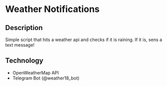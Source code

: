 # Weather Notifications

## Description
Simple script that hits a weather api and checks if it is raining. If it is, sens a text message!

## Technology
* OpenWeatherMap API
* Telegram Bot (@weather18_bot)
